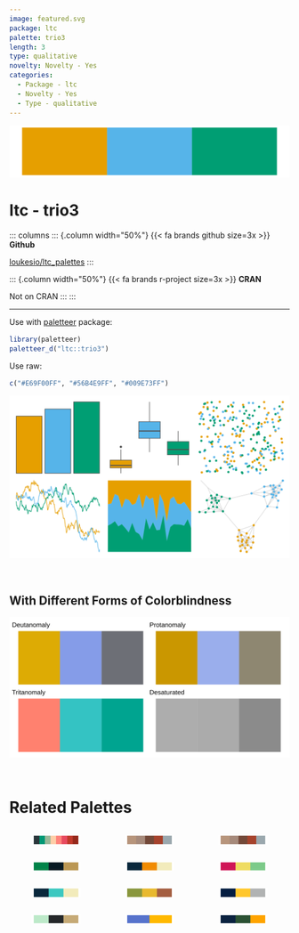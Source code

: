 ```yaml
---
image: featured.svg
package: ltc
palette: trio3
length: 3
type: qualitative
novelty: Novelty - Yes
categories:
  - Package - ltc
  - Novelty - Yes
  - Type - qualitative
---
```


![](featured.svg)

# ltc - trio3 

::: columns
::: {.column width="50%"}
{{< fa brands github size=3x >}}
**Github**

[loukesio/ltc_palettes](https://github.com/loukesio/ltc_palettes)
:::

::: {.column width="50%"}
{{< fa brands r-project size=3x >}}
**CRAN**

Not on CRAN
:::
:::

<hr> 

Use with [paletteer](https://emilhvitfeldt.github.io/paletteer/) package:

```r
library(paletteer)
paletteer_d("ltc::trio3")
```

Use raw:

```r
c("#E69F00FF", "#56B4E9FF", "#009E73FF")
``` 

![](examples.png) 

  <br>
  
  ## With Different Forms of Colorblindness
  
  ![](colorblind.svg) 

<br>

# Related Palettes

<div class="list" style="display: grid; grid-template-columns: auto auto auto;"> <figure class="figure">
<a href="../../awtools/a_palette/"> <img src="../../awtools/a_palette/featured.svg" style="width: 100%;" class="figure-img"></a>
</figure> <figure class="figure">
<a href="../../ButterflyColors/hamadryas_feronia/"> <img src="../../ButterflyColors/hamadryas_feronia/featured.svg" style="width: 100%;" class="figure-img"></a>
</figure> <figure class="figure">
<a href="../../ButterflyColors/hamadryas_feronia/"> <img src="../../ButterflyColors/hamadryas_feronia/featured.svg" style="width: 100%;" class="figure-img"></a>
</figure> <figure class="figure">
<a href="../../nbapalettes/celtics/"> <img src="../../nbapalettes/celtics/featured.svg" style="width: 100%;" class="figure-img"></a>
</figure> <figure class="figure">
<a href="../../futurevisions/atomic_orange/"> <img src="../../futurevisions/atomic_orange/featured.svg" style="width: 100%;" class="figure-img"></a>
</figure> <figure class="figure">
<a href="../../unikn/pal_signal/"> <img src="../../unikn/pal_signal/featured.svg" style="width: 100%;" class="figure-img"></a>
</figure> <figure class="figure">
<a href="../../futurevisions/atomic_blue/"> <img src="../../futurevisions/atomic_blue/featured.svg" style="width: 100%;" class="figure-img"></a>
</figure> <figure class="figure">
<a href="../../ltc/trio2/"> <img src="../../ltc/trio2/featured.svg" style="width: 100%;" class="figure-img"></a>
</figure> <figure class="figure">
<a href="../../nbapalettes/pacers/"> <img src="../../nbapalettes/pacers/featured.svg" style="width: 100%;" class="figure-img"></a>
</figure> <figure class="figure">
<a href="../../nbapalettes/hornets_city/"> <img src="../../nbapalettes/hornets_city/featured.svg" style="width: 100%;" class="figure-img"></a>
</figure> <figure class="figure">
<a href="../../ggsci/alternating_igv/"> <img src="../../ggsci/alternating_igv/featured.svg" style="width: 100%;" class="figure-img"></a>
</figure> <figure class="figure">
<a href="../../nbapalettes/jazz/"> <img src="../../nbapalettes/jazz/featured.svg" style="width: 100%;" class="figure-img"></a>
</figure> 
</div>
